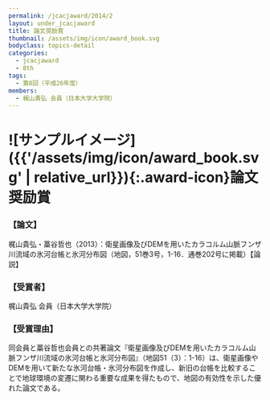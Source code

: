 ```yaml
---
permalink: /jcacjaward/2014/2
layout: under_jcacjaward
title: 論文奨励賞
thumbnail: /assets/img/icon/award_book.svg
bodyclass: topics-detail
categories:
  - jcacjaward
  - 8th
tags:
  - 第8回（平成26年度）
members:
  - 梶山貴弘 会員（日本大学大学院）
---
```


# ![サンプルイメージ]({{'/assets/img/icon/award_book.svg' | relative_url}}){:.award-icon}論文奨励賞

### 【論文】

梶山貴弘・藁谷哲也（2013）：衛星画像及びDEMを用いたカラコルム山脈フンザ川流域の氷河台帳と氷河分布図（地図，51巻3号，1-16．通巻202号に掲載）【論説】

### 【受賞者】

梶山貴弘 会員（日本大学大学院）

### 【受賞理由】

同会員と藁谷哲也会員との共著論文『衛星画像及びDEMを用いたカラコルム山脈フンザ川流域の氷河台帳と氷河分布図』（地図51（3）：1-16）は、衛星画像やDEMを用いて新たな氷河台帳・氷河分布図を作成し、新旧の台帳を比較することで地球環境の変遷に関わる重要な成果を得たもので、地図の有効性を示した優れた論文である。
